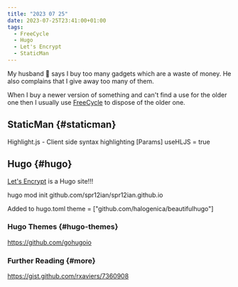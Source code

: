 ```yaml
---
title: "2023 07 25"
date: 2023-07-25T23:41:00+01:00
tags:
  - FreeCycle
  - Hugo
  - Let's Encrypt
  - StaticMan
---
```


My husband :two_men_holding_hands: says I buy too many gadgets which are a waste of money. He also complains that I give away too many of them.

When I buy a newer version of something and can't find a use for the older one then I usually use [FreeCycle](https://www.freecycle.org/) to dispose of the older one.

## StaticMan {#staticman}

Highlight.js - Client side syntax highlighting 
[Params]
    useHLJS = true

## Hugo {#hugo}

[Let's Encrypt](https://letsencrypt.org/) is a Hugo site!!!

hugo mod init github.com/spr12ian/spr12ian.github.io

Added to hugo.toml
theme = ["github.com/halogenica/beautifulhugo"]

### Hugo Themes {#hugo-themes}

https://github.com/gohugoio

### Further Reading {#more}

https://gist.github.com/rxaviers/7360908

